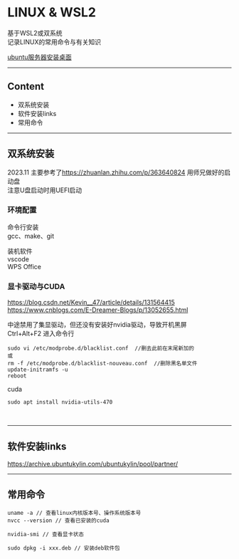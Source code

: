 # LINUX & WSL2
基于WSL2或双系统  
记录LINUX的常用命令与有关知识  

<a href = "">ubuntu服务器安装桌面</a>

------
## Content
- 双系统安装
- 软件安装links
- 常用命令

------
## 双系统安装
2023.11  主要参考了<https://zhuanlan.zhihu.com/p/363640824>  用师兄做好的启动盘  
注意U盘启动时用UEFI启动  

### 环境配置
命令行安装  
gcc、make、git  

装机软件  
vscode  
WPS Office  


### 显卡驱动与CUDA
<https://blog.csdn.net/Kevin__47/article/details/131564415>  
<https://www.cnblogs.com/E-Dreamer-Blogs/p/13052655.html>  

中途禁用了集显驱动，但还没有安装好nvidia驱动，导致开机黑屏  
Ctrl+Alt+F2 进入命令行  
```
sudo vi /etc/modprobe.d/blacklist.conf  //删去此前在末尾新加的 
或
rm -f /etc/modprobe.d/blacklist-nouveau.conf  //删除黑名单文件
update-initramfs -u
reboot
```

cuda  
```
sudo apt install nvidia-utils-470
```   

<br>

------
## 软件安装links
<https://archive.ubuntukylin.com/ubuntukylin/pool/partner/>     


------
## 常用命令
```
uname -a // 查看linux内核版本号、操作系统版本号
nvcc --version // 查看已安装的cuda

nvidia-smi // 查看显卡状态

sudo dpkg -i xxx.deb // 安装deb软件包
```